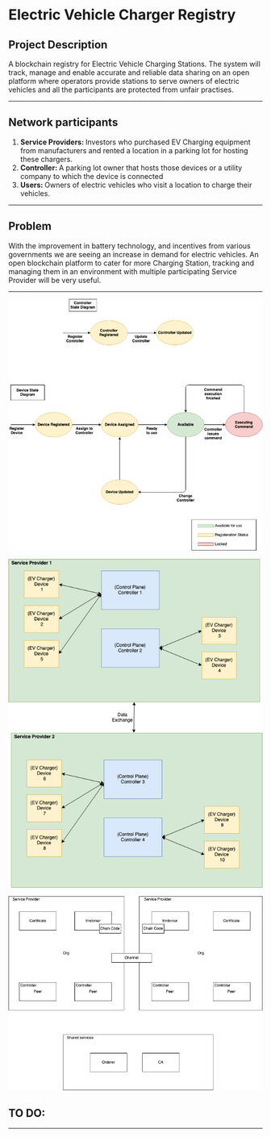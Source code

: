 # Electric Vehicle Charger Registry
<h2> Project Description </h2>
A blockchain registry for  Electric Vehicle Charging Stations. The system will track, manage and enable accurate and reliable 
data sharing on an open platform where operators provide stations to serve owners of electric vehicles and all the participants are protected from unfair practises.
<hr>
<h2> Network participants </h2>
<ol>
    <li> <strong> Service Providers: </strong>
        Investors who purchased EV Charging equipment from manufacturers and rented a location in a 
        parking lot for hosting these chargers.
    </li>
    <li> <strong> Controller: </strong>
        A parking lot owner that hosts those devices or a utility company to which the device is connected
    </li>   
    <li> <strong> Users: </strong>
        Owners of electric vehicles who visit a location to charge their vehicles.
    </li>  
</ol>
<hr>

<h2> Problem </h2>
With the improvement in battery technology, and incentives from various governments we are seeing an increase in demand 
for electric vehicles. An open blockchain platform to cater for more Charging Station, tracking and managing them in an
environment with multiple participating Service Provider will be very useful.
<hr>

![alt text](images/IOTRegStateDiagram.png?raw=true) <br>



![alt text](images/EVCharger-HLF.png?raw=true) <br>

![alt text](images/BlockchainArchitecture.png?raw=true) <br>
<h2> TO DO:</h2>
<hr>
